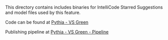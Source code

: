 This directory contains includes binaries for IntelliCode Starred Suggestions and model files used by this feature.

Code can be found at [Pythia - VS Green](https://devdiv.visualstudio.com/DevDiv/_git/Pythia?version=GBfeature%2Fgreen)

Publishing pipeline at [Pythia - VS Green - Pipeline](https://devdiv.visualstudio.com/DevDiv/_build?definitionId=18089)



